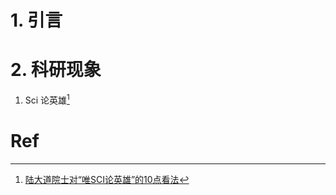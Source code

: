 # 1. 引言 


# 2. 科研现象 
1. Sci 论英雄[^1]

# Ref 
[^1]: [陆大道院士对“唯SCI论英雄”的10点看法](https://mp.weixin.qq.com/s/RRAA3fZnKq_KmAIaDsMGnA)

